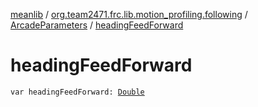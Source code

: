 [meanlib](../../index.md) / [org.team2471.frc.lib.motion_profiling.following](../index.md) / [ArcadeParameters](index.md) / [headingFeedForward](./heading-feed-forward.md)

# headingFeedForward

`var headingFeedForward: `[`Double`](https://kotlinlang.org/api/latest/jvm/stdlib/kotlin/-double/index.html)